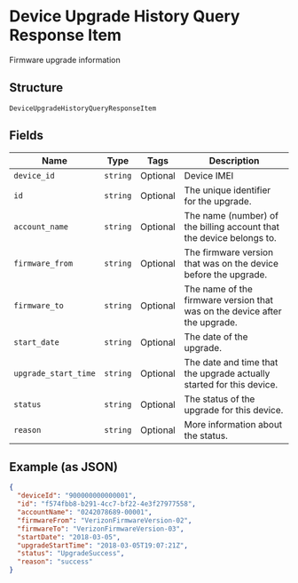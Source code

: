 
# Device Upgrade History Query Response Item

Firmware upgrade information

## Structure

`DeviceUpgradeHistoryQueryResponseItem`

## Fields

| Name | Type | Tags | Description |
|  --- | --- | --- | --- |
| `device_id` | `string` | Optional | Device IMEI |
| `id` | `string` | Optional | The unique identifier for the upgrade. |
| `account_name` | `string` | Optional | The name (number) of the billing account that the device belongs to. |
| `firmware_from` | `string` | Optional | The firmware version that was on the device before the upgrade. |
| `firmware_to` | `string` | Optional | The name of the firmware version that was on the device after the upgrade. |
| `start_date` | `string` | Optional | The date of the upgrade. |
| `upgrade_start_time` | `string` | Optional | The date and time that the upgrade actually started for this device. |
| `status` | `string` | Optional | The status of the upgrade for this device. |
| `reason` | `string` | Optional | More information about the status. |

## Example (as JSON)

```json
{
  "deviceId": "900000000000001",
  "id": "f574fbb8-b291-4cc7-bf22-4e3f27977558",
  "accountName": "0242078689-00001",
  "firmwareFrom": "VerizonFirmwareVersion-02",
  "firmwareTo": "VerizonFirmwareVersion-03",
  "startDate": "2018-03-05",
  "upgradeStartTime": "2018-03-05T19:07:21Z",
  "status": "UpgradeSuccess",
  "reason": "success"
}
```

